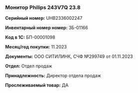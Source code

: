 ### Монитор Philips 243V7Q 23.8</br>

**Серийный номер:** UHB2336002247 </br>

**Инвентарный номер номер:** ЗБ-01166 </br>

**Код в 1С:** БП-00001098 </br>

**Месяц/год покупки:** 11.2023 </br>

**Документы:** ООО СИТИЛИНК, СЧФ №299749 от 01.11.2023 </br>

**Отдел:** Отдел продаж </br>

**Принадлежность:** Директор отдела продаж </br>

**Прослеживаемый товар:** ДА 
